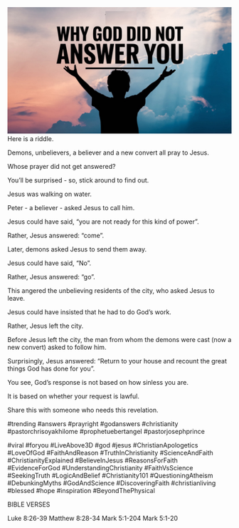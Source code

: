 ![Video cover image](./cover.jpg)
Here is a riddle.

Demons, unbelievers, a believer and a new convert all pray to Jesus.

Whose prayer did not get answered?

You’ll be surprised - so, stick around to find out.

Jesus was walking on water.

Peter - a believer - asked Jesus to call him.

Jesus could have said, “you are not ready for this kind of power”.

Rather, Jesus answered: “come”.

Later, demons asked Jesus to send them away.

Jesus could have said, “No”.

Rather, Jesus answered: “go”.

This angered the unbelieving residents of the city, who asked Jesus to leave.

Jesus could have insisted that he had to do God’s work.

Rather, Jesus left the city.

Before Jesus left the city, the man from whom the demons were cast (now a new convert) asked to follow him.

Surprisingly, Jesus answered: “Return to your house and recount the great things God has done for you”.

You see, God’s response is not based on how sinless you are.

It is based on whether your request is lawful.

Share this with someone who needs this revelation.


#trending #answers #prayright #godanswers #christianity #pastorchrisoyakhilome #prophetuebertangel #pastorjosephprince

#viral #foryou #LiveAbove3D #god #jesus #ChristianApologetics #LoveOfGod #FaithAndReason #TruthInChristianity #ScienceAndFaith #ChristianityExplained #BelieveInJesus #ReasonsForFaith #EvidenceForGod #UnderstandingChristianity #FaithVsScience #SeekingTruth #LogicAndBelief #Christianity101 #QuestioningAtheism #DebunkingMyths #GodAndScience #DiscoveringFaith #christianliving #blessed #hope #inspiration #BeyondThePhysical


BIBLE VERSES

Luke 8:26-39
Matthew 8:28-34
Mark 5:1-204
Mark 5:1-20